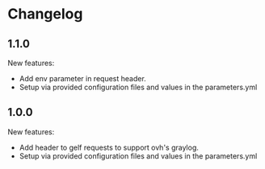 # Changelog

## 1.1.0

New features:
  * Add env parameter in request header.
  * Setup via provided configuration files and values in the parameters.yml

## 1.0.0

New features:
  * Add header to gelf requests to support ovh's graylog.
  * Setup via provided configuration files and values in the parameters.yml
